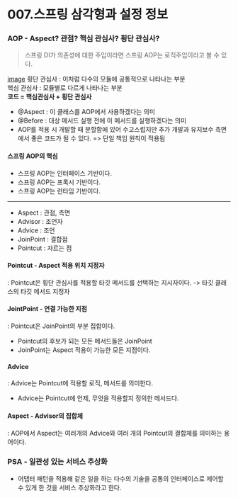 007.스프링 삼각형과 설정 정보 
===============
### AOP - Aspect? 관점? 핵심 관심사? 횡단 관심사? 
> 스프링 DI가 의존성에 대한 주입이라면 스프링 AOP는 로직주입이라고 볼 수 있다. 

[image](https://user-images.githubusercontent.com/56033943/215752786-4936a697-b480-40c1-94e2-8e4ca92258c9.png)
횡단 관심사 : 이처럼 다수의 모듈에 공통적으로 나타나는 부분 </br>
핵심 관심사 : 모듈별로 다르게 나타나는 부분 </br>
**코드 = 핵심관심사 + 횡단 관심사**

- @Aspect : 이 클래스를 AOP에서 사용하겠다는 의미 
- @Before : 대상 메서드 실행 전에 이 메서드를 실행하겠다는 의미 
- AOP를 적용 시 개발할 때 분할함에 있어 수고스럽지만 추가 개발과 유지보수 측면에서 좋은 코드가 될 수 있다. => 단일 책임 원칙이 적용됨 

#### 스프링 AOP의 핵심
- 스프링 AOP는 인터페이스 기반이다. 
- 스프링 AOP는 프록시 기반이다.
- 스프링 AOP는 런타임 기반이다. 

---
- Aspect : 관점, 측면
- Advisor : 조언자
- Advice : 조언 
- JoinPoint : 결합점 
- Pointcut : 자르는 점 

#### Pointcut - Aspect 적용 위치 지정자 
: Pointcut은 횡단 관심사를 적용할 타깃 메서드를 선택하는 지시자이다. -> 타깃 클래스의 타깃 메서드 지정자 

#### JointPoint - 연결 가능한 지점 
: Pointcut은 JoinPoint의 부분 집합이다. 
- Pointcut의 후보가 되는 모든 메서드들은 JoinPoint
- JoinPoint는 Aspect 적용이 가능한 모든 지점이다. 

#### Advice 
: Advice는 Pointcut에 적용할 로직, 메서드를 의미한다. 
- Advice는 Pointcut에 언제, 무엇을 적용할지 정의한 메서드다. 

#### Aspect - Advisor의 집합체 
: AOP에서 Aspect는 여러개의 Advice와 여러 개의 Pointcut의 결합체를 의미하는 용어이다. 


### PSA - 일관성 있는 서비스 추상화 
- 어댑터 패턴을 적용해 같은 일을 하는 다수의 기술을 공통의 인터페이스로 제어할 수 있게 한 것을 서비스 추상화라고 한다. 


